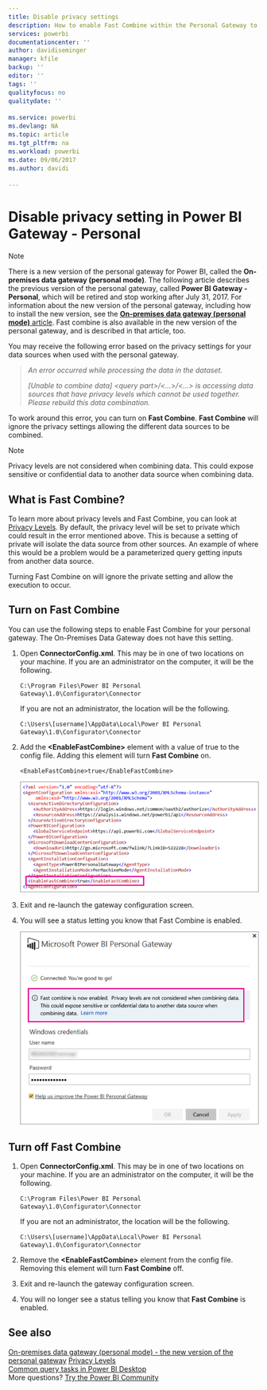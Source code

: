 ```yaml
---
title: Disable privacy settings
description: How to enable Fast Combine within the Personal Gateway to disable privacy settings for refresh.
services: powerbi
documentationcenter: ''
author: davidiseminger
manager: kfile
backup: ''
editor: ''
tags: ''
qualityfocus: no
qualitydate: ''

ms.service: powerbi
ms.devlang: NA
ms.topic: article
ms.tgt_pltfrm: na
ms.workload: powerbi
ms.date: 09/06/2017
ms.author: davidi

---
```

# Disable privacy setting in Power BI Gateway - Personal
> [!NOTE]
> There is a new version of the personal gateway for Power BI, called the **On-premises data gateway (personal mode)**. The following article describes the previous version of the personal gateway, called **Power BI Gateway - Personal**, which will be retired and stop working after July 31, 2017. For information about the new version of the personal gateway, including how to install the new version, see the [**On-premises data gateway (personal mode)** article](service-gateway-personal-mode.md). Fast combine is also available in the new version of the personal gateway, and is described in that article, too.
> 
> 

You may receive the following error based on the privacy settings for your data sources when used with the personal gateway.

> *An error occurred while processing the data in the dataset.*
> 
> *[Unable to combine data] &lt;query part&gt;/&lt;…&gt;/&lt;…&gt; is accessing data sources that have privacy levels which cannot be used together. Please rebuild this data combination.*
> 
> 

To work around this error, you can turn on **Fast Combine**. **Fast Combine** will ignore the privacy settings allowing the different data sources to be combined.

> [!NOTE]
> Privacy levels are not considered when combining data. This could expose sensitive or confidential data to another data source when combining data.
> 
> 

## What is Fast Combine?
To learn more about privacy levels and Fast Combine, you can look at [Privacy Levels](https://support.office.com/en-us/article/Privacy-levels-Power-Query-CC3EDE4D-359E-4B28-BC72-9BEE7900B540). By default, the privacy level will be set to private which could result in the error mentioned above. This is because a setting of private will isolate the data source from other sources. An example of where this would be a problem would be a parameterized query getting inputs from another data source.

Turning Fast Combine on will ignore the private setting and allow the execution to occur.

## Turn on Fast Combine
You can use the following steps to enable Fast Combine for your personal gateway. The On-Premises Data Gateway does not have this setting.

1. Open **ConnectorConfig.xml**.  This may be in one of two locations on your machine.  If you are an administrator on the computer, it will be the following.
   
    <pre><code>C:\Program Files\Power BI Personal Gateway\1.0\Configurator\Connector</code></pre>
   
    If you are not an administrator, the location will be the following.
   
    <pre><code>C:\Users\[username]\AppData\Local\Power BI Personal Gateway\1.0\Configurator\Connector</code></pre>
2. Add the **&lt;EnableFastCombine&gt;** element with a value of true to the config file. Adding this element will turn **Fast Combine** on.
   
   <pre><code>&lt;EnableFastCombine&gt;true&lt;/EnableFastCombine&gt;</code></pre>
   
   ![](media/refresh-enable-fast-combine/configfile.png)
3. Exit and re-launch the gateway configuration screen.
4. You will see a status letting you know that Fast Combine is enabled.
   
   ![](media/refresh-enable-fast-combine/fastcombineenabled.png)

## Turn off Fast Combine
1. Open **ConnectorConfig.xml**.  This may be in one of two locations on your machine.  If you are an administrator on the computer, it will be the following.
   
    <pre><code>C:\Program Files\Power BI Personal Gateway\1.0\Configurator\Connector</code></pre>
   
    If you are not an administrator, the location will be the following.
   
    <pre><code>C:\Users\[username]\AppData\Local\Power BI Personal Gateway\1.0\Configurator\Connector</code></pre>
2. Remove the **&lt;EnableFastCombine&gt;** element from the config file. Removing this element will turn **Fast Combine** off.
3. Exit and re-launch the gateway configuration screen.
4. You will no longer see a status telling you know that **Fast Combine** is enabled.

## See also
[On-premises data gateway (personal mode) - the new version of the personal gateway](service-gateway-personal-mode.md)
[Privacy Levels](https://support.office.com/en-us/article/Privacy-levels-Power-Query-CC3EDE4D-359E-4B28-BC72-9BEE7900B540)  
[Common query tasks in Power BI Desktop](desktop-common-query-tasks.md)  
More questions? [Try the Power BI Community](http://community.powerbi.com/)

